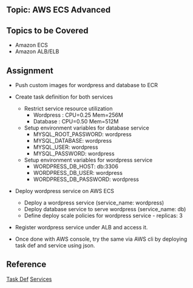 ## Topic: AWS ECS Advanced

Topics to be Covered
------------------------
* Amazon ECS
* Amazon ALB/ELB

Assignment
-------------------

* Push custom images for wordpress and database to ECR

* Create task definition for both services
	- Restrict service resource utilization
		- Wordpress : CPU=0.25 Mem=256M
		- Database : CPU=0.50 Mem=512M
	- Setup environment variables for database service
		- MYSQL_ROOT_PASSWORD: wordpress
		- MYSQL_DATABASE: wordpress
		- MYSQL_USER: wordpress
		- MYSQL_PASSWORD: wordpress
	- Setup environment variables for wordpress service
		- WORDPRESS_DB_HOST: db:3306
		- WORDPRESS_DB_USER: wordpress
		- WORDPRESS_DB_PASSWORD: wordpress

* Deploy wordpress service on AWS ECS
	- Deploy a wordpress service (service_name: wordpress)
	- Deploy database service to serve wordpress (service_name: db)
	- Define deploy scale policies for wordpress service
    		- replicas: 3

* Register wordpress service under ALB and access it.

* Once done with AWS console, try the same via AWS cli by deploying task def and service using json.

Reference
-----------------
[Task Def](https://docs.aws.amazon.com/AWSCloudFormation/latest/UserGuide/aws-resource-ecs-taskdefinition.html)
[Services](https://docs.aws.amazon.com/AmazonECS/latest/developerguide/ecs_services.html)

